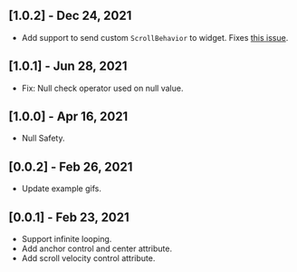## [1.0.2] - Dec 24, 2021

- Add support to send custom `ScrollBehavior` to widget. Fixes [this issue](https://github.com/GeekyAnts/infinite-carousel-flutter/issues/7).

## [1.0.1] - Jun 28, 2021

- Fix: Null check operator used on null value.

## [1.0.0] - Apr 16, 2021

- Null Safety.

## [0.0.2] - Feb 26, 2021

- Update example gifs.

## [0.0.1] - Feb 23, 2021

- Support infinite looping.
- Add anchor control and center attribute.
- Add scroll velocity control attribute.
